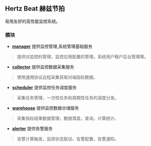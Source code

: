 ## Hertz Beat 赫兹节拍       

易用友好的高性能监控系统。

### 模块  
- **[manager](manager)** 提供监控管理,系统管理基础服务   
> 提供对监控的管理，监控应用配置的管理，系统用户租户后台管理等。
- **[collector](collector)** 提供监控数据采集服务   
> 使用通用协议远程采集获取对端指标数据。  
- **[scheduler](scheduler)** 提供监控任务调度服务    
> 采集任务管理，一次性任务和周期性任务的调度分发。
- **[warehouse](warehouse)** 提供监控数据仓储服务   
> 采集指标结果数据管理，数据落盘，查询，计算统计。
- **[alerter](alerter)** 提供告警服务   
> 告警计算触发，监控状态联动，告警配置，告警通知。
